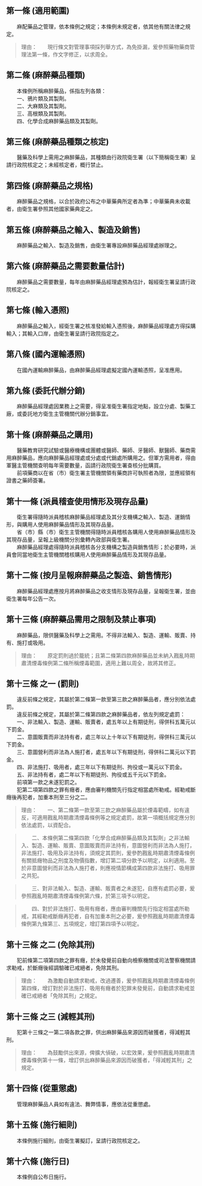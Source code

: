 第一條 (適用範圍)
-----------------
　　麻配藥品之管理，依本條例之規定；本條例未規定者，依其他有關法律之規定。  
> 理由：　　現行條文對管理事項採列舉方式，為免掛漏，爰參照藥物藥商管理法第一條，作文字修正，以求周全。



第二條 (麻醉藥品種類)
---------------------
　　本條例所稱麻醉藥品，係指左列各類：  
　　一、鴉片類及其製劑。  
　　二、大麻類及其製劑。  
　　三、高根類及其製劑。  
　　四、化學合成麻醉藥品類及其製劑。  


第三條 (麻醉藥品種類之核定)
---------------------------
　　醫藥及科學上需用之麻醉藥品，其種類由行政院衛生署（以下簡稱衛生署）呈請行政院核定之；未經核定者，概行禁止。  


第四條 (麻醉藥品之規格)
-----------------------
　　麻醉藥品之規格，以合於政府公布之中華藥典所定者為準；中華藥典未收載者，由衛生署參照其他國家藥典定之。  


第五條 (麻醉藥品之輸入、製造及銷售)
-----------------------------------
　　麻醉藥品之輸入、製造及銷售，由衛生署專設麻醉藥品經理處辦理之。  


第六條 (麻醉藥品之需要數量估計)
-------------------------------
　　麻醉藥品之需要數量，每年由麻醉藥品經理處預為估計，報經衛生署呈請行政院核定之。  


第七條 (輸入憑照)
-----------------
　　麻醉藥品之輸入，經衛生署之核准發給輸入憑照後，麻醉藥品經理處方得採購輸入；其輸入口岸，由衛生署呈請行政院指定之。  


第八條 (國內運輸憑照)
---------------------
　　在國內運輸麻醉藥品，由麻醉藥品經理處擬定國內運輸憑照，呈准應用。  


第九條 (委託代辦分銷)
---------------------
　　麻醉藥品經理處因業務上之需要，得呈准衛生署指定地點，設立分處、製藥工廠，或委託地方衛生主管機關代辦分銷事宜。  


第十條 (麻醉藥品之購用)
-----------------------
　　醫藥教育研究試驗或醫療機構或團體或醫師、藥師、牙醫師、獸醫師、藥商需用麻醉藥品，應向麻醉藥品經理處或分處或代銷處所購用之。但軍方需用者，得由軍醫主管機關查明每年需要數量，函請行政院衛生署查核分批購買。  
　　前項藥商以在省（市）衛生署主管機關領有藥商許可執照者為限，並應經領有證書之藥師簽署。  


第十一條 (派員稽查使用情形及現存品量)
-------------------------------------
　　衛生署得隨時派員稽核麻醉藥品經理處及其分支機構之輸入、製造、運銷情形，與購用人使用麻醉藥品情形及其現存品量。  
　　省（市）縣（市）衛生主管機關得隨時派員稽核各購用人使用麻醉藥品情形及其現存品量，呈報上級機關分別彙轉內政部與衛生署。  
　　麻醉藥品經理處得隨時派員稽核各分支機構之製造與銷售情形；於必要時，派員會同當地衛生主管機關稽核購用人使用麻醉藥品情形及其現存品量。  


第十二條 (按月呈報麻醉藥品之製造、銷售情形)
-------------------------------------------
　　麻醉藥品經理處應按月將麻醉藥品之收支情形及現存品量，呈報衛生署，並由衛生署每年公告一次。  


第十三條 (麻醉藥品需用之限制及禁止事項)
---------------------------------------
　　麻醉藥品，限供醫藥及科學上之需用。不得非法輸入、製造、運輸、販賣、持有、施打或吸用。  
> 理由：　　原定罰則過於籠統；且第二條第四款麻醉藥品並未納入戡亂時期肅清煙毒條例第二條所稱煙毒範圍，適用上難以周全，故將其修正。



第十三條 之一 (罰則)
--------------------
　　違反前條之規定，其屬於第二條第一款至第三款之麻醉藥品者，應分別依法處罰。  
　　違反前條之規定，其屬於第二條第四款之麻醉藥品者，依左列規定處罰：  
　　一、非法輸入、製造、運輸、販賣者，處五年以上有期徒刑，得併科五萬元以下罰金。  
　　二、意圖販賣而非法持有者，處三年以上十年以下有期徒刑，得併科三萬元以下罰金。  
　　三、意圖營利而非法為人施打者，處五年以下有期徒刑，得併科二萬元以下罰金。  
　　四、非法施打、吸用者，處三年以下有期徒刑、拘役或一萬元以下罰金。  
　　五、非法持有者，處二年以下有期徒刑、拘役或五千元以下罰金。  
　　前項第一款之未遂犯罰之。  
　　犯第二項第四款之罪有癮者，應由審判機關先行指定相當處所勒戒。經勒戒斷癮後再犯者，加重本刑至三分之二。  
> 理由：　　一、第二條第一款至第三款之麻醉藥品屬於煙毒範疇，如有違反，可適用戡亂時期肅清煙毒條例等之規定處罰，故第一項概括規定應分別依法處罰，以資配合。

> 　　二、本條例第二條第四款「化學合成麻醉藥品類及其製劑」之非法輸入、製造、運輸、販賣、意圖販賣而非法持有，意圖營利而非法為人施打，非法施打、吸用及非法持有，須規定其罰則，爰參酌戡亂時期肅清煙毒條例有關抵癮物品之刑度及物價指數，增訂第二項分款予以明定，以利適用。至於非意圖營利而非法為人施打者，則應視情節構成第四款非法施打、吸用罪之共犯。

> 　　三、對非法輸入、製造、運輸、販賣者之未遂犯，自應有處罰必要，爰參照戡亂時期肅清煙毒條例第六條，於第三項予以明定。

> 　　四、對於非法施打、吸用有癮者，應由審判機關先行指定相當處所勒戒，其經勒戒斷癮再犯者，自有加重本刑之必要，爰參照戡亂時期肅清煙毒條例第九條第三、五項規定，增訂第四項予以明定。



第十三條 之二 (免除其刑)
------------------------
　　犯前條第二項第四款之罪有癮，於未發覺前自動向檢察機關或司法警察機關請求勒戒，於斷癮後經調驗確已戒絕者，免除其刑。  
> 理由：　　為激勵自動請求勒戒，改過遷善，爰參照戡亂時期肅清煙毒條例第四條，增訂對於非法施打、吸用有癮者於犯罪未發覺前，自動請求勒戒並確已戒絕者「免除其刑」之規定。



第十三條 之三 (減輕其刑)
------------------------
　　犯第十三條之一第二項各款之罪，供出麻醉藥品來源因而破獲者，得減輕其刑。  
> 理由：　　為鼓勵供出來源，俾擴大偵破，以宏效果，爰參照戡亂時期肅清煙毒條例第十一條，增訂供出麻醉藥品來源因而破獲者，「得減輕其刑」之規定。



第十四條 (從重懲處)
-------------------
　　管理麻醉藥品人員如有違法、舞弊情事，應依法從重懲處。  


第十五條 (施行細則)
-------------------
　　本條例施行細則，由衛生署擬訂，呈請行政院核定之。  


第十六條 (施行日)
-----------------
　　本條例自公布日施行。